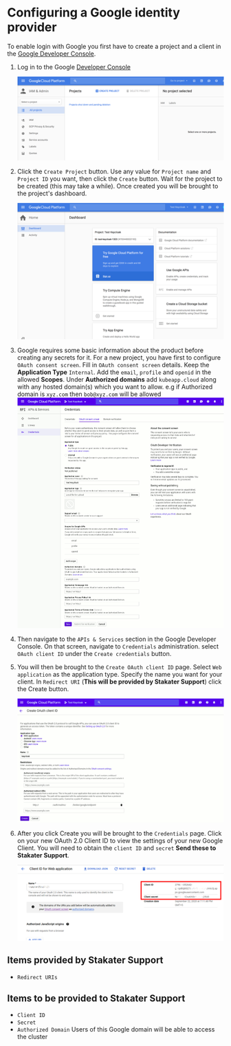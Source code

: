 # Configuring a Google identity provider

To enable login with Google you first have to create a project and a client in the [Google Developer Console](https://console.cloud.google.com/project).

1. Log in to the Google [Developer Console](https://console.cloud.google.com/project)

    ![Developer console](images/google-developer-console.png)

1. Click the `Create Project` button. Use any value for `Project name` and `Project ID` you want, then click the `Create` button. Wait for the project to be created (this may take a while). Once created you will be brought to the project's dashboard.

    ![Project Dashboard](images/google-dashboard.png)

1. Google requires some basic information about the product before creating any secrets for it. For a new project, you have first to configure `OAuth consent screen`. Fill in `OAuth consent screen` details. Keep the **Application Type** `Internal`. Add the `email`, `profile` and `openid` in the allowed **Scopes**. Under **Authorized domains** add `kubeapp.cloud` along with any hosted domain(s) which you want to allow. e.g if Authorized domain is `xyz.com` then `bob@xyz.com` will be allowed
![Google OAuth consent screen](images/google-oauth-consent-screen.png)

1. Then navigate to the `APIs & Services` section in the Google Developer Console. On that screen, navigate to `Credentials` administration. select `OAuth client ID` under the `Create credentials` button.

1. You will then be brought to the `Create OAuth client ID` page. Select `Web application` as the application type. Specify the name you want for your client. In `Redirect URI` (**This will be provided by Stakater Support**) click the Create button.

    ![Google OAuth screen](images/google-create-oauth-id.png)

1. After you click Create you will be brought to the `Credentials` page. Click on your new OAuth 2.0 Client ID to view the settings of your new Google Client. You will need to obtain the `client ID` and `secret` **Send these to Stakater Support**.

    ![client-id-scret](images/google-client-id-secret.png)

## Items provided by Stakater Support

* `Redirect URIs`

## Items to be provided to Stakater Support

* `Client ID`
* `Secret`
* `Authorized Domain` Users of this Google domain will be able to access the cluster
